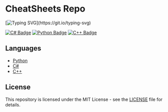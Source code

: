 
# CheatSheets Repo

[![Typing SVG](https://readme-typing-svg.herokuapp.com?font=Fira+Code&pause=1000&width=800&lines=This+repository+contains+cheat+sheets+for+programming+languages.)](https://git.io/typing-svg)

<p align="left">
  <a href="https://docs.microsoft.com/en-us/dotnet/csharp/"><img src="https://img.shields.io/badge/-C%23-239120?style=for-the-badge&logo=c-sharp&logoColor=white" alt="C# Badge"/></a>
  <a href="https://www.python.org/"><img src="https://img.shields.io/badge/-Python-3776AB?style=for-the-badge&logo=python&logoColor=white" alt="Python Badge"/></a>
  <a href="https://www.cplusplus.com/"><img src="https://img.shields.io/badge/-C++-00599C?style=for-the-badge&logo=c%2B%2B&logoColor=white" alt="C++ Badge"/></a>
</p>


## Languages

- [Python](https://github.com/shoaibulhaque/CheatSheets/blob/main/cheatsheets/Python-CheatSheet.md)
- [C#](https://github.com/shoaibulhaque/CheatSheets/blob/main/C%23-CheatsSheet.md)
- [C++](https://github.com/shoaibulhaque/CheatSheets/blob/main/C%2B%2B-Cheatsheet.md)

## License

This repository is licensed under the MIT License - see the [LICENSE](https://github.com/shoaibulhaque/CheatSheets/blob/main/LICENSE.txt) file for details.





